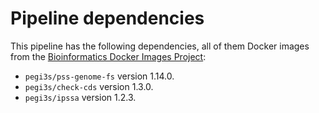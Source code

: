 # Pipeline dependencies

This pipeline has the following dependencies, all of them  Docker images from the [Bioinformatics Docker Images Project](https://pegi3s.github.io/dockerfiles/):
- `pegi3s/pss-genome-fs` version 1.14.0.
- `pegi3s/check-cds` version 1.3.0.
- `pegi3s/ipssa` version 1.2.3.

